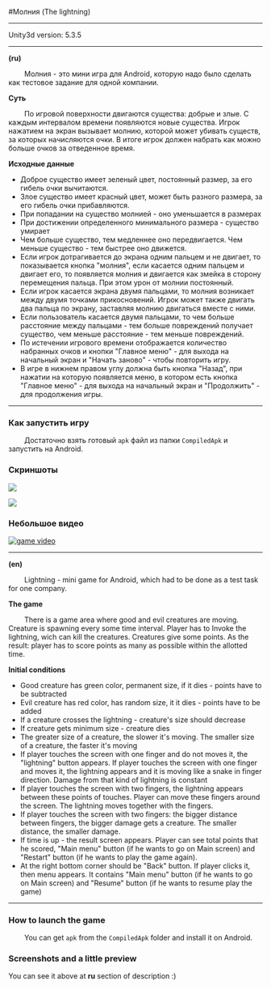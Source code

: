 #Молния (The lightning)

---
 
 Unity3d version: 5.3.5
 
---

**(ru)**

&nbsp; &nbsp; &nbsp; &nbsp; Молния - это мини игра для Android, которую надо было сделать как тестовое задание для одной компании.

**Суть**

&nbsp; &nbsp; &nbsp; &nbsp; По игровой поверхности двигаются существа: добрые и злые.  С каждым интервалом времени появляются новые существа. Игрок нажатием на экран вызывает молнию, которой может убивать существ, за которых начисляются очки. В итоге игрок должен набрать как можно больше очков за отведенное время.

**Исходные данные**
  - Доброе существо имеет зеленый цвет, постоянный размер, за его гибель очки вычитаются.
  - Злое существо имеет красный цвет, может быть разного размера,  за его гибель очки прибавляются.
  - При попадании на существо молнией - оно уменьшается в размерах
  - При достижении определенного минимального размера - существо умирает
  - Чем больше существо, тем медленнее оно передвигается. Чем меньше существо - тем быстрее оно движется.
  - Если игрок дотрагивается до экрана одним пальцем и не двигает, то показывается кнопка "молния", если касается одним пальцем и двигает его, то появляется молния и двигается как змейка в сторону перемещения пальца. При этом урон от молнии постоянный.
  - Если игрок касается экрана двумя пальцами, то молния возникает между двумя точками прикосновений. Игрок может также двигать два пальца по экрану, заставляя молнию двигаться вместе с ними.
  - Если пользователь касается двумя пальцами, то чем больше расстояние между пальцами - тем больше повреждений получает существо, чем меньше расстояние - тем меньше повреждений.
  - По истечении игрового времени отображается количество набранных очков и кнопки "Главное меню" - для выхода на начальный экран и "Начать заново" - чтобы повторить игру.
  - В игре в нижнем правом углу должна быть кнопка "Назад", при нажатии на которую появляется меню, в котором есть кнопка "Главное меню" - для выхода на начальный экран и "Продолжить" - для продолжения игры.
    
---

### Как запустить игру

&nbsp; &nbsp; &nbsp; &nbsp; Достаточно взять готовый `apk` файл из папки `CompiledApk` и запустить на Android.


### Скриншоты

![](http://gamedev.iprogrammer.pro/5_testTaskIceCat/screenshots/screenshot_1.jpg)

![](http://gamedev.iprogrammer.pro/5_testTaskIceCat/screenshots/screenshot_2.jpg)

### Небольшое видео

[![game video](http://gamedev.iprogrammer.pro/5_testTaskIceCat/screenshots/screenshot_3.jpg)](https://youtu.be/iXfbHYbQQrA "game video - click to watch")

---


**(en)**

&nbsp; &nbsp; &nbsp; &nbsp; Lightning - mini game for Android, which had to be done as a test task for one company.

**The game**

&nbsp; &nbsp; &nbsp; &nbsp; There is a game area where good and evil creatures are moving. Creature is spawning every some time interval. Player has to Invoke the lightning, wich can kill the creatures. Creatures give some points. As the result: player has to score points as many as possible within the allotted time.

**Initial conditions**


  - Good creature has green color, permanent size, if it dies - points have to be subtracted
  - Evil creature has red color, has random size, it it dies - points have to be added
  - If a creature crosses the lightning - creature's size should decrease
  - If creature gets minimum size - creature dies
  - The greater size of a creature, the slower it's moving. The smaller size of a creature, the faster it's moving
  - If player touches the screen with one finger and do not moves it, the "lightning" button appears. If player touches the screen with one finger and moves it, the lightning appears and it is moving like a snake in finger direction. Damage from that kind of lightning is constant
  - If player touches the screen with two fingers, the lightning appears between these points of touches. Player can move these fingers around the screen. The lightning moves together with the fingers.
  - If player touches the screen with two fingers: the bigger distance between fingers, the bigger damage gets a creature. The smaller distance, the smaller damage. 
  - If time is up - the result screen appears. Player can see total points that he scored, "Main menu" button (if he wants to go on Main screen) and "Restart" button (if he wants to play the game again).
  - At the right bottom corner should be "Back" button. If player clicks it, then menu appears. It contains "Main menu" button (if he wants to go on Main screen) and "Resume" button (if he wants to resume play the game)
  
---
  
### How to launch the game

&nbsp; &nbsp; &nbsp; &nbsp; You can get `apk` from the `CompiledApk` folder and install it on Android.

### Screenshots and a little preview

You can see it above at **ru** section of description :)
